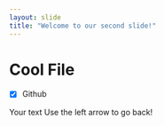 ```yaml
---
layout: slide
title: "Welcome to our second slide!"
---
```


# Cool File

-[x] Github 

Your text
Use the left arrow to go back!
